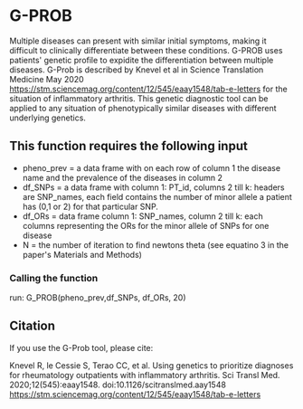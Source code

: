 
# G-PROB

Multiple diseases can present with similar initial symptoms, making it difficult to clinically differentiate between these conditions. G-PROB uses patients' genetic profile to expidite the differentiation between multiple diseases. G-Prob is described by Knevel et al in Science Translation Medicine May 2020 https://stm.sciencemag.org/content/12/545/eaay1548/tab-e-letters for the situation of inflammatory arthritis. This genetic diagnostic tool can be applied to any situation of phenotypically similar diseases with different underlying genetics.

## This function requires the following input
- pheno_prev = a data frame with on each row of column 1 the  disease name and the prevalence of the diseases in column 2 
-  df_SNPs = a data frame with column 1: PT_id, columns 2 till k: headers are SNP_names, each field contains the number of minor allele a patient has (0,1 or 2) for that particular SNP. 
-  df_ORs = data frame column 1: SNP_names, column 2 till k: each columns representing the ORs for the minor allele of SNPs for one disease 
-  N = the number of iteration to find newtons theta (see equatino 3 in the paper's Materials and Methods)

### Calling the function 
run:
G_PROB(pheno_prev,df_SNPs, df_ORs, 20)


## Citation
If you use the G-Prob tool, please cite:

Knevel R, le Cessie S, Terao CC, et al. Using genetics to prioritize diagnoses for rheumatology outpatients with inflammatory arthritis. Sci Transl Med. 2020;12(545):eaay1548. doi:10.1126/scitranslmed.aay1548
https://stm.sciencemag.org/content/12/545/eaay1548/tab-e-letters

